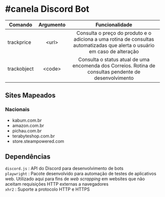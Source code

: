 # #canela Discord Bot

| Comando  | Argumento | Funcionalidade |
| ------------- |:-------------:|:---------:|
| trackprice      | \<url\>     | Consulta o preço do produto e o adiciona a uma rotina de consultas automatizadas que alerta o usuário em caso de alteração
| trackobject      | \<code\>     | Consulta o status atual de uma encomenda dos Correios. Rotina de consultas pendente de desenvolvimento

## Sites Mapeados

### Nacionais

* kabum.com.br
* amazon.com.br
* pichau.com.br
* terabyteshop.com.br
* store.steampowered.com

## Dependências

`discord.js` : API do Discord para desenvolvimento de bots\
`playwright` : Pacote desenvolvido para automação de testes de aplicativos web. Utilizado aqui para fins de *web scrapping* em websites que não aceitam requisições HTTP externas a navegadores\
`xhr2` : Suporte a protocolo HTTP e HTTPS
